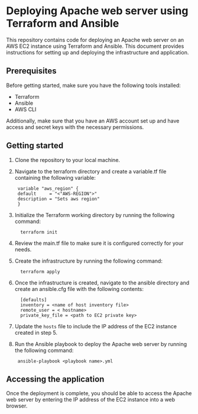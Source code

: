 # Deploying Apache web server using Terraform and Ansible

This repository contains code for deploying an Apache web server on an AWS EC2 instance using Terraform and Ansible. This document provides instructions for setting up and deploying the infrastructure and application.

## Prerequisites
Before getting started, make sure you have the following tools installed:

- Terraform
- Ansible
- AWS CLI

Additionally, make sure that you have an AWS account set up and have access and secret keys with the necessary permissions.

## Getting started
1. Clone the repository to your local machine.
2. Navigate to the terraform directory and create a variable.tf file containing the following variable:
      
         
     
        variable "aws_region" {
        default     = "<"AWS-REGION">"
        description = "Sets aws region"
        }
     
    
3. Initialize the Terraform working directory by running the following command:
   
   
   
         terraform init
         
4. Review the main.tf file to make sure it is configured correctly for your needs.
5. Create the infrastructure by running the following command:
   
   
   
   
         terraform apply

6. Once the infrastructure is created, navigate to the ansible directory and create an ansible.cfg file with the following contents:
  
  
  
  
         [defaults]
         inventory = <name of host inventory file>
         remote_user = < hostname>
         private_key_file = <path to EC2 private key>
         
 7. Update the `hosts` file to include the IP address of the EC2 instance created in step 5.
 8. Run the Ansible playbook to deploy the Apache web server by running the following command:
 
 
 
         
         ansible-playbook <playbook name>.yml


## Accessing the application
Once the deployment is complete, you should be able to access the Apache web server by entering the IP address of the EC2 instance into a web browser.





